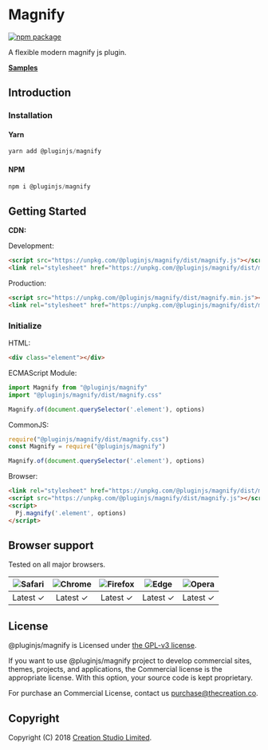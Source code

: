 # Magnify

[![npm package](https://img.shields.io/npm/v/@pluginjs/magnify.svg)](https://www.npmjs.com/package/@pluginjs/magnify)

A flexible modern magnify js plugin.

**[Samples](https://codesandbox.io/s/github/pluginjs/plugin.js/tree/master/modules/magnify/samples)**

## Introduction

### Installation

#### Yarn

```javascript
yarn add @pluginjs/magnify
```

#### NPM

```javascript
npm i @pluginjs/magnify
```

## Getting Started

**CDN:**

Development:

```html
<script src="https://unpkg.com/@pluginjs/magnify/dist/magnify.js"></script>
<link rel="stylesheet" href="https://unpkg.com/@pluginjs/magnify/dist/magnify.css">
```

Production:

```html
<script src="https://unpkg.com/@pluginjs/magnify/dist/magnify.min.js"></script>
<link rel="stylesheet" href="https://unpkg.com/@pluginjs/magnify/dist/magnify.min.css">
```

### Initialize

HTML:

```html
<div class="element"></div>
```

ECMAScript Module:

```javascript
import Magnify from "@pluginjs/magnify"
import "@pluginjs/magnify/dist/magnify.css"

Magnify.of(document.querySelector('.element'), options)
```

CommonJS:

```javascript
require("@pluginjs/magnify/dist/magnify.css")
const Magnify = require("@pluginjs/magnify")

Magnify.of(document.querySelector('.element'), options)
```

Browser:

```html
<link rel="stylesheet" href="https://unpkg.com/@pluginjs/magnify/dist/magnify.css">
<script src="https://unpkg.com/@pluginjs/magnify/dist/magnify.js"></script>
<script>
  Pj.magnify('.element', options)
</script>
```
## Browser support

Tested on all major browsers.

| <img src="https://raw.githubusercontent.com/alrra/browser-logos/master/src/safari/safari_32x32.png" alt="Safari"> | <img src="https://raw.githubusercontent.com/alrra/browser-logos/master/src/chrome/chrome_32x32.png" alt="Chrome"> | <img src="https://raw.githubusercontent.com/alrra/browser-logos/master/src/firefox/firefox_32x32.png" alt="Firefox"> | <img src="https://raw.githubusercontent.com/alrra/browser-logos/master/src/edge/edge_32x32.png" alt="Edge"> | <img src="https://raw.githubusercontent.com/alrra/browser-logos/master/src/opera/opera_32x32.png" alt="Opera"> |
|:--:|:--:|:--:|:--:|:--:|
| Latest ✓ | Latest ✓ | Latest ✓ | Latest ✓ | Latest ✓ |

## License

@pluginjs/magnify is Licensed under [the GPL-v3 license](LICENSE).

If you want to use @pluginjs/magnify project to develop commercial sites, themes, projects, and applications, the Commercial license is the appropriate license. With this option, your source code is kept proprietary.

For purchase an Commercial License, contact us purchase@thecreation.co.

## Copyright

Copyright (C) 2018 [Creation Studio Limited](creationstudio.com).